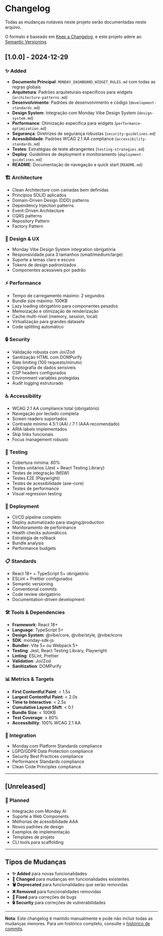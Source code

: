 # Changelog

Todas as mudanças notáveis neste projeto serão documentadas neste arquivo.

O formato é baseado em [Keep a Changelog](https://keepachangelog.com/en/1.0.0/),
e este projeto adere ao [Semantic Versioning](https://semver.org/spec/v2.0.0.html).

## [1.0.0] - 2024-12-29

### ✨ Added
- **Documento Principal**: `MONDAY_DASHBOARD_WIDGET_RULES.md` com todas as regras globais
- **Arquitetura**: Padrões arquiteturais específicos para widgets (`architecture-patterns.md`)
- **Desenvolvimento**: Padrões de desenvolvimento e código (`development-standards.md`)
- **Design System**: Integração com Monday Vibe Design System (`design-system.md`)
- **Performance**: Otimização específica para widgets (`performance-optimization.md`)
- **Segurança**: Diretrizes de segurança robustas (`security-guidelines.md`)
- **Acessibilidade**: Padrões WCAG 2.1 AA compliance (`accessibility-standards.md`)
- **Testes**: Estratégias de teste abrangentes (`testing-strategies.md`)
- **Deploy**: Guidelines de deployment e monitoramento (`deployment-guidelines.md`)
- **README**: Documentação de navegação e quick start (`README.md`)

### 🏗️ Architecture
- Clean Architecture com camadas bem definidas
- Princípios SOLID aplicados
- Domain-Driven Design (DDD) patterns
- Dependency Injection patterns
- Event-Driven Architecture
- CQRS patterns
- Repository Pattern
- Factory Pattern

### 🎨 Design & UX
- Monday Vibe Design System integration obrigatória
- Responsividade para 3 tamanhos (small/medium/large)
- Suporte a temas claro e escuro
- Tokens de design padronizados
- Componentes acessíveis por padrão

### ⚡ Performance
- Tempo de carregamento máximo: 2 segundos
- Bundle size máximo: 100KB
- Lazy loading obrigatório para componentes pesados
- Memoização e otimização de renderização
- Cache multi-nível (memory, session, local)
- Virtualização para grandes datasets
- Code splitting automático

### 🔒 Security
- Validação robusta com Joi/Zod
- Sanitização HTML com DOMPurify
- Rate limiting (100 requests/minuto)
- Criptografia de dados sensíveis
- CSP headers configurados
- Environment variables protegidas
- Audit logging estruturado

### ♿ Accessibility
- WCAG 2.1 AA compliance total (obrigatório)
- Navegação por teclado completa
- Screen readers suportados
- Contraste mínimo 4.5:1 (AA) / 7:1 (AAA recomendado)
- ARIA labels implementados
- Skip links funcionais
- Focus management robusto

### 🧪 Testing
- Cobertura mínima: 80%
- Testes unitários (Jest + React Testing Library)
- Testes de integração (MSW)
- Testes E2E (Playwright)
- Testes de acessibilidade (axe-core)
- Testes de performance
- Visual regression testing

### 🚀 Deployment
- CI/CD pipeline completo
- Deploy automatizado para staging/production
- Monitoramento de performance
- Health checks automáticos
- Estratégia de rollback
- Bundle analysis
- Performance budgets

### 📋 Standards
- React 18+ + TypeScript 5+ obrigatório
- ESLint + Prettier configurados
- Semantic versioning
- Conventional commits
- Code review obrigatório
- Documentation-driven development

### 🛠️ Tools & Dependencies
- **Framework**: React 18+
- **Language**: TypeScript 5+
- **Design System**: @vibe/core, @vibe/style, @vibe/icons
- **SDK**: monday-sdk-js
- **Bundler**: Vite 5+ ou Webpack 5+
- **Testing**: Jest, React Testing Library, Playwright
- **Linting**: ESLint, Prettier
- **Validation**: Joi/Zod
- **Sanitization**: DOMPurify

### 📊 Metrics & Targets
- **First Contentful Paint**: < 1.5s
- **Largest Contentful Paint**: < 2.0s
- **Time to Interactive**: < 2.5s
- **Cumulative Layout Shift**: < 0.1
- **Bundle Size**: < 100KB
- **Test Coverage**: ≥ 80%
- **Accessibility**: 100% WCAG 2.1 AA

### 🔗 Integration
- Monday.com Platform Standards compliance
- LGPD/GDPR Data Protection compliance
- Security Best Practices compliance
- Performance Standards compliance
- Clean Code Principles compliance

---

## [Unreleased]

### 🔄 Planned
- Integração com Monday AI
- Suporte a Web Components
- Melhorias de acessibilidade AAA
- Novos padrões de design
- Exemplos de implementação
- Templates de projeto
- CLI tools para scaffolding

---

## Tipos de Mudanças

- **✨ Added** para novas funcionalidades
- **🔄 Changed** para mudanças em funcionalidades existentes
- **🗑️ Deprecated** para funcionalidades que serão removidas
- **❌ Removed** para funcionalidades removidas
- **🐛 Fixed** para correções de bugs
- **🔒 Security** para correções de vulnerabilidades

---

**Nota**: Este changelog é mantido manualmente e pode não incluir todas as mudanças menores. Para um histórico completo, consulte o [histórico de commits](https://github.com/gabrielrodriguesalest/GlobalRulesWidgetMonday/commits/main).
